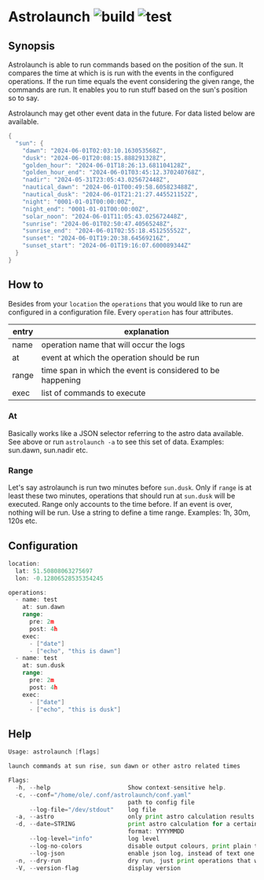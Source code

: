 # Astrolaunch ![build](https://github.com/triole/astrolaunch/actions/workflows/build.yaml/badge.svg) ![test](https://github.com/triole/astrolaunch/actions/workflows/test.yaml/badge.svg)

## Synopsis

Astrolaunch is able to run commands based on the position of the sun. It compares the time at which is is run with the events in the configured operations. If the run time equals the event considering the given range, the commands are run. It enables you to run stuff based on the sun's position so to say.

Astrolaunch may get other event data in the future. For data listed below are available.

```go mdox-exec="r -a -d 20240601"
{
  "sun": {
    "dawn": "2024-06-01T02:03:10.163053568Z",
    "dusk": "2024-06-01T20:08:15.888291328Z",
    "golden_hour": "2024-06-01T18:26:13.681104128Z",
    "golden_hour_end": "2024-06-01T03:45:12.370240768Z",
    "nadir": "2024-05-31T23:05:43.025672448Z",
    "nautical_dawn": "2024-06-01T00:49:58.605823488Z",
    "nautical_dusk": "2024-06-01T21:21:27.445521152Z",
    "night": "0001-01-01T00:00:00Z",
    "night_end": "0001-01-01T00:00:00Z",
    "solar_noon": "2024-06-01T11:05:43.025672448Z",
    "sunrise": "2024-06-01T02:50:47.40565248Z",
    "sunrise_end": "2024-06-01T02:55:18.451255552Z",
    "sunset": "2024-06-01T19:20:38.64569216Z",
    "sunset_start": "2024-06-01T19:16:07.600089344Z"
  }
}
```

## How to

Besides from your `location` the `operations` that you would like to run are configured in a configuration file. Every `operation` has four attributes.

| entry | explanation                                                |
|-------|------------------------------------------------------------|
| name  | operation name that will occur the logs                    |
| at    | event at which the operation should be run                 |
| range | time span in which the event is considered to be happening |
| exec  | list of commands to execute                                |

### At

Basically works like a JSON selector referring to the astro data available. See above or run `astrolaunch -a` to see this set of data. Examples: sun.dawn, sun.nadir etc.

### Range

Let's say astrolaunch is run two minutes before `sun.dusk`. Only if `range` is at least these two minutes, operations that should run at `sun.dusk` will be executed. Range only accounts to the time before. If an event is over, nothing will be run. Use a string to define a time range. Examples: 1h, 30m, 120s etc.

## Configuration

```go mdox-exec="tail -n+2 example/conf.yaml"
location:
  lat: 51.50808063275697
  lon: -0.12806528535354245

operations:
  - name: test
    at: sun.dawn
    range:
      pre: 2m
      post: 4h
    exec:
      - ["date"]
      - ["echo", "this is dawn"]
  - name: test
    at: sun.dusk
    range:
      pre: 2m
      post: 4h
    exec:
      - ["date"]
      - ["echo", "this is dusk"]
```

## Help

```go mdox-exec="r -h"
Usage: astrolaunch [flags]

launch commands at sun rise, sun dawn or other astro related times

Flags:
  -h, --help                      Show context-sensitive help.
  -c, --conf="/home/ole/.conf/astrolaunch/conf.yaml"
                                  path to config file
      --log-file="/dev/stdout"    log file
  -a, --astro                     only print astro calculation results
  -d, --date=STRING               print astro calculation for a certain date,
                                  format: YYYYMMDD
      --log-level="info"          log level
      --log-no-colors             disable output colours, print plain text
      --log-json                  enable json log, instead of text one
  -n, --dry-run                   dry run, just print operations that would run
  -V, --version-flag              display version
```
